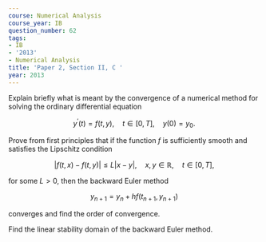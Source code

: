 ```yaml
---
course: Numerical Analysis
course_year: IB
question_number: 62
tags:
- IB
- '2013'
- Numerical Analysis
title: 'Paper 2, Section II, C '
year: 2013
---
```




Explain briefly what is meant by the convergence of a numerical method for solving the ordinary differential equation

$$y^{\prime}(t)=f(t, y), \quad t \in[0, T], \quad y(0)=y_{0} .$$

Prove from first principles that if the function $f$ is sufficiently smooth and satisfies the Lipschitz condition

$$|f(t, x)-f(t, y)| \leqslant L|x-y|, \quad x, y \in \mathbb{R}, \quad t \in[0, T],$$

for some $L>0$, then the backward Euler method

$$y_{n+1}=y_{n}+h f\left(t_{n+1}, y_{n+1}\right)$$

converges and find the order of convergence.

Find the linear stability domain of the backward Euler method.